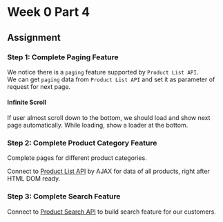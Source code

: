 # Week 0 Part 4

## Assignment

### Step 1: Complete Paging Feature

We notice there is a `paging` feature supported by `Product List API`.  
We can get `paging` data from `Product List API` and set it as parameter of request for next page.

#### Infinite Scroll

If user almost scroll down to the bottom, we should load and show next page automatically. While loading, show a loader at the bottom.

### Step 2: Complete Product Category Feature

Complete pages for different product categories.

Connect to [Product List API](https://github.com/AppWorks-School-Materials/API-Doc/blob/master/Stylish/README.md#product-list-api) by AJAX for data of all products, right after HTML DOM ready.

### Step 3: Complete Search Feature

Connect to [Product Search API](https://github.com/AppWorks-School-Materials/API-Doc/blob/master/Stylish/README.md#product-search-api) to build search feature for our customers.
